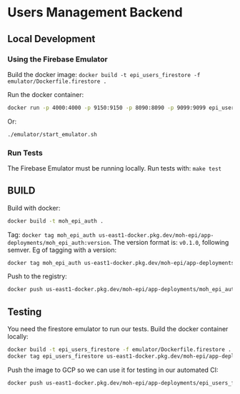 # Users Management Backend

## Local Development

### Using the Firebase Emulator

Build the docker image: `docker build -t epi_users_firestore -f emulator/Dockerfile.firestore .`

Run the docker container:

```bash
docker run -p 4000:4000 -p 9150:9150 -p 8090:8090 -p 9099:9099 epi_users_firestore
```

Or:

```bash 
./emulator/start_emulator.sh
```

### Run Tests

The Firebase Emulator must be running locally. Run tests with: `make test`


## BUILD
Build with docker:
```bash 
docker build -t moh_epi_auth .
```

Tag: `docker tag moh_epi_auth us-east1-docker.pkg.dev/moh-epi/app-deployments/moh_epi_auth:version`. The version format 
is: `v0.1.0`, following semver. Eg of tagging with a version:
```bash
docker tag moh_epi_auth us-east1-docker.pkg.dev/moh-epi/app-deployments/moh_epi_auth:v0.1.0
```

Push to the registry:
```bash 
docker push us-east1-docker.pkg.dev/moh-epi/app-deployments/moh_epi_auth:v0.1.0
```


## Testing
You need the firestore emulator to run our tests. Build the docker container locally:
```bash
docker build -t epi_users_firestore -f emulator/Dockerfile.firestore .
docker tag epi_users_firestore us-east1-docker.pkg.dev/moh-epi/app-deployments/epi_users_firestore:v0.1.0
```

Push the image to GCP so we can use it for testing in our automated CI:

```bash
docker push us-east1-docker.pkg.dev/moh-epi/app-deployments/epi_users_firestore:v0.1.0
```
